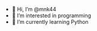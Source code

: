 - 👋 Hi, I’m @mnk44
- 👀 I’m interested in programming
- 🌱 I’m currently learning Python


<!---
mnk44/mnk44 is a ✨ special ✨ repository because its `README.md` (this file) appears on your GitHub profile.
You can click the Preview link to take a look at your changes.
--->

